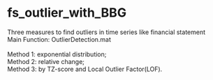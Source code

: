 # fs_outlier_with_BBG
Three measures to find outliers in time series like financial statement
<br />
Main Function: OutlierDetection.mat
<br />
<br />
Method 1: exponential distribution; 
<br />
Method 2: relative change;
<br />
Method 3: by TZ-score and Local Outlier Factor(LOF).
<br />

